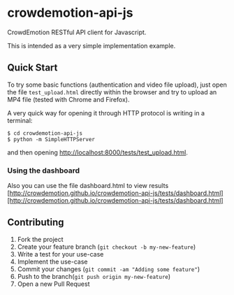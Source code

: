 crowdemotion-api-js
====================

CrowdEmotion RESTful API client for Javascript.

This is intended as a very simple implementation example.


## Quick Start

To try some basic functions (authentication and video file upload), just open the file `test_upload.html` directly within the browser and try to upload an MP4 file (tested with Chrome and Firefox).

A very quick way for opening it through HTTP protocol is writing in a terminal:

```
$ cd crowdemotion-api-js
$ python -m SimpleHTTPServer
```

and then opening [http://localhost:8000/tests/test_upload.html](http://localhost:8000/tests/test_upload.html).

### Using the dashboard

Also you can use the file dashboard.html to view results [http://crowdemotion.github.io/crowdemotion-api-js/tests/dashboard.html][http://crowdemotion.github.io/crowdemotion-api-js/tests/dashboard.html]

## Contributing

1. Fork the project
1. Create your feature branch (`git checkout -b my-new-feature`)
1. Write a test for your use-case
1. Implement the use-case
1. Commit your changes (`git commit -am "Adding some feature"`)
1. Push to the branch(`git push origin my-new-feature`)
1. Open a new Pull Request

